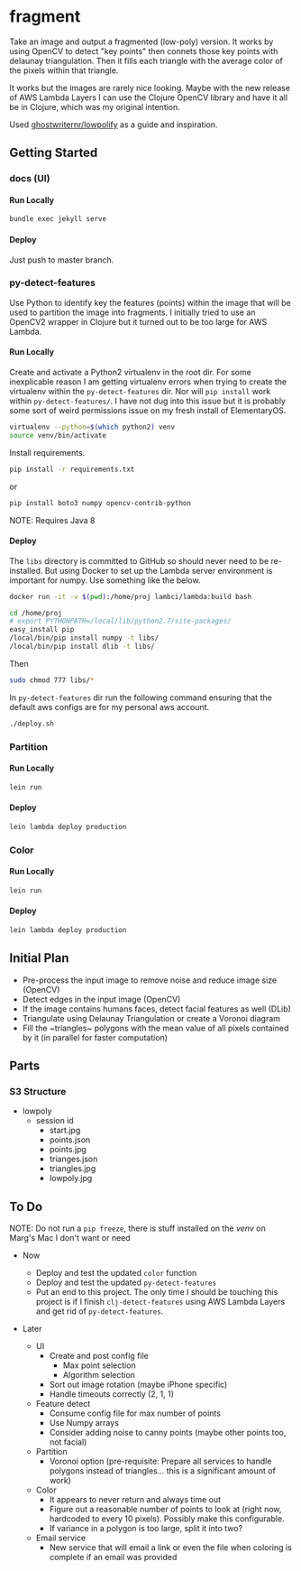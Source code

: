 # fragment

Take an image and output a fragmented (low-poly) version. It works by using OpenCV to detect "key points" then connets those key points with delaunay triangulation. Then it fills each triangle with the average color of the pixels within that triangle.

It works but the images are rarely nice looking. Maybe with the new release of AWS Lambda Layers I can use the Clojure OpenCV library and have it all be in Clojure, which was my original intention.

Used [ghostwriternr/lowpolify](https://github.com/ghostwriternr/lowpolify/blob/master/scripts/lowpolify.py) as a guide and inspiration.

## Getting Started

### docs (UI)

#### Run Locally

```bash
bundle exec jekyll serve
```

#### Deploy

Just push to master branch.

### py-detect-features

Use Python to identify key the features (points) within the image that will be used to partition the image into fragments. I initially tried to use an OpenCV2 wrapper in Clojure but it turned out to be too large for AWS Lambda.

#### Run Locally

Create and activate a Python2 virtualenv in the root dir. For some inexplicable reason I am getting virtualenv errors when trying to create the virtualenv within the `py-detect-features` dir. Nor will `pip install` work within `py-detect-features/`. I have not dug into this issue but it is probably some sort of weird permissions issue on my fresh install of ElementaryOS.

```bash
virtualenv --python=$(which python2) venv
source venv/bin/activate
```

Install requirements.

```bash
pip install -r requirements.txt
```

or

```bash
pip install boto3 numpy opencv-contrib-python
```

NOTE: Requires Java 8

#### Deploy

The `libs` directory is committed to GitHub so should never need to be re-installed. But using Docker to set up the Lambda server environment is important for numpy. Use something like the below.

```bash
docker run -it -v $(pwd):/home/proj lambci/lambda:build bash

cd /home/proj
# export PYTHONPATH=/local/lib/python2.7/site-packages/
easy_install pip
/local/bin/pip install numpy -t libs/
/local/bin/pip install dlib -t libs/
```

Then

```bash
sudo chmod 777 libs/*
```

In `py-detect-features` dir run the following command ensuring that the default aws configs are for my personal aws account.

```bash
./deploy.sh
```

### Partition

#### Run Locally

```bash
lein run
```

#### Deploy

```bash
lein lambda deploy production
```

### Color

#### Run Locally

```bash
lein run
```

#### Deploy

```bash
lein lambda deploy production
```

## Initial Plan

- Pre-process the input image to remove noise and reduce image size (OpenCV)
- Detect edges in the input image (OpenCV)
- If the image contains humans faces, detect facial features as well (DLib)
- Triangulate using Delaunay Triangulation or create a Voronoi diagram
- Fill the ~triangles~ polygons with the mean value of all pixels contained by it (in parallel for faster computation)

## Parts

### S3 Structure

- lowpoly
  - session id
    - start.jpg
    - points.json
    - points.jpg
    - trianges.json
    - triangles.jpg
    - lowpoly.jpg

## To Do

NOTE: Do not run a `pip freeze`, there is stuff installed on the _venv_ on Marg's Mac I don't want or need

- Now
  - Deploy and test the updated `color` function
  - Deploy and test the updated `py-detect-features`
  - Put an end to this project. The only time I should be touching this project is if I finish `clj-detect-features` using AWS Lambda Layers and get rid of `py-detect-features`.

- Later
  - UI
    - Create and post config file
      - Max point selection
      - Algorithm selection
    - Sort out image rotation (maybe iPhone specific)
    - Handle timeouts correctly (2, 1, 1)
  - Feature detect
    - Consume config file for max number of points
    - Use Numpy arrays
    - Consider adding noise to canny points (maybe other points too, not facial)
  - Partition
    - Voronoi option (pre-requisite: Prepare all services to handle polygons instead of triangles... this is a significant amount of work)
  - Color
    - It appears to never return and always time out
    - Figure out a reasonable number of points to look at (right now, hardcoded to every 10 pixels). Possibly make this configurable.
    - If variance in a polygon is too large, split it into two?
  - Email service
    - New service that will email a link or even the file when coloring is complete if an email was provided

